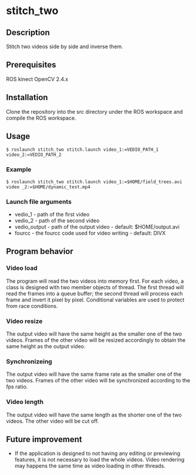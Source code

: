 # stitch_two

## Description

Stitch two videos side by side and inverse them.

## Prerequisites

ROS kinect
OpenCV 2.4.x

## Installation

Clone the repository into the src directory under the ROS workspace and compile the ROS workspace.

## Usage

```
$ roslaunch stitch_two stitch.launch video_1:=VEDIO_PATH_1 video_2:=VEDIO_PATH_2
```

### Example

```
$ roslaunch stitch_two stitch.launch video_1:=$HOME/field_trees.avi video _2:=$HOME/dynamic_test.mp4
```

### Launch file arguments
* vedio_1 - path of the first video
* vedio_2 - path of the second video
* vedio_output - path of the output video - default: $HOME/output.avi
* fourcc - the fourcc code used for video writing - default: DIVX

## Program behavior

### Video load
The program will read the two videos into memory first. For each video, a class is designed with two member objects of thread. The first thread will read the frames into a queue buffer; the second thread will process each frame and invert it pixel by pixel. Conditional variables are used to protect from race conditions.

### Video resize
The output video will have the same height as the smaller one of the two videos. Frames of the other video will be resized accordingly to obtain the same height as the output video.

### Synchronizeing
The output video will have the same frame rate as the smaller one of the two videos. Frames of the other video will be synchronized according to the fps ratio.

### Video length
The output video will have the same length as the shorter one of the two videos. The other video will be cut off.

## Future improvement

* If the application is designed to not having any editing or previewing features, it is not necessary to load the whole videos. Video rendering may happens the same time as video loading in other threads.

